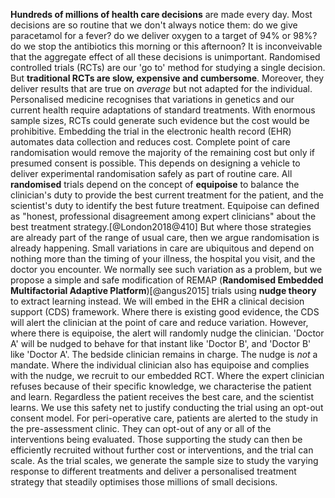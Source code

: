 **Hundreds of millions of health care decisions** are made every day. Most decisions are so routine that we don't always notice them: do we give paracetamol for a fever? do we deliver oxygen to a target of 94% or 98%? do we stop the antibiotics this morning or this afternoon? It is inconveivable that the aggregate effect of all these decisions is unimportant. 
Randomised controlled trials (RCTs) are our 'go to' method for studying a single decision. But **traditional RCTs are slow, expensive and cumbersome**. Moreover, they deliver results that are true on _average_ but not adapted for the individual. Personalised medicine recognises that variations in genetics and our current health require adaptations of standard treatments. With enormous sample sizes, RCTs could generate such evidence but the cost would be prohibitive. 
Embedding the trial in the electronic health record (EHR) automates data collection and reduces cost. Complete point of care randomisation would remove the majority of the remaining cost but only if presumed consent is possible. This depends on designing a vehicle to deliver experimental randomisation safely as part of routine care. 
All **randomised** trials depend on the concept of **equipoise** to balance the clinician's duty to provide the best current treatment for the patient, and the scientist's duty to identify the best future treatment. Equipoise can defined as "honest, professional disagreement among expert clinicians" about the best treatment strategy.[@London2018@410] But where those strategies are already part of the range of usual care, then we argue randomisation is already happening. Small variations in care are ubiquitous and depend on nothing more than the timing of your illness, the hospital you visit, and the doctor you encounter.
We normally see such variation as a problem, but we propose a simple and safe modification of REMAP (**Randomised Embedded Multifactorial Adaptive Platform**)[@angus2015] trials using **nudge theory** to extract learning instead. We will embed in the EHR a clinical decision support (CDS) framework. Where there is existing good evidence, the CDS will alert the clinician at the point of care and reduce variation. However, where there is equipoise, the alert will randomly nudge the clinician. 'Doctor A' will be nudged to behave for that instant like 'Doctor B', and 'Doctor B' like 'Doctor A'. The bedside clinician remains in charge. The nudge is _not_ a mandate. Where the individual clinician also has equipoise and complies with the nudge, we recruit to our embedded RCT. Where the expert clinician refuses because of their specific knowledge, we characterise the patient and learn. Regardless the patient receives the best care, and the scientist learns. 
We use this safety net to justify conducting the trial using an opt-out consent model. For peri-operative care, patients are alerted to the study in the pre-assessment clinic. They can opt-out of any or all of the interventions being evaluated. Those supporting the study can then be efficiently recruited without further cost or interventions, and the trial can scale. As the trial scales, we generate the sample size to study the varying response to different treatments and deliver a personalised treatment strategy that steadily optimises those millions of small decisions.